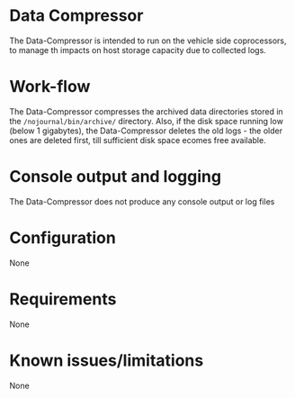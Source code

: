 # Data Compressor
The Data-Compressor is intended to run on the vehicle side coprocessors, to manage th impacts on host storage capacity due to collected logs.

# Work-flow
The Data-Compressor compresses the archived data directories stored in the `/nojournal/bin/archive/` directory. Also, if the disk space running low (below 1 gigabytes), the Data-Compressor deletes the old logs - the older ones are deleted first, till sufficient disk space ecomes free available. 

# Console output and logging
The Data-Compressor does not produce any console output or log files

# Configuration
None

# Requirements
None

# Known issues/limitations 
None
